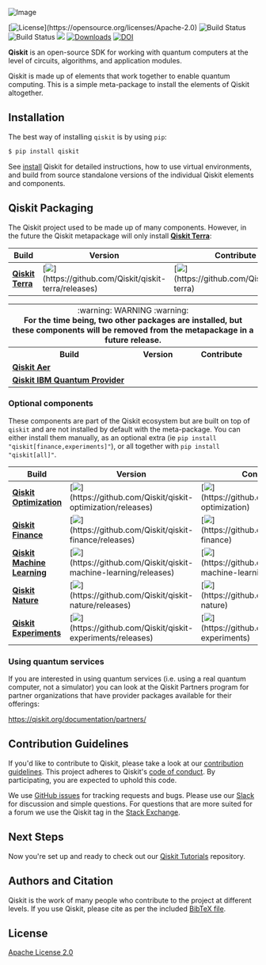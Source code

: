 ![Image](https://raw.githubusercontent.com/Qiskit/qiskit/master/images/qiskit_header.png)

[![License](https://img.shields.io/github/license/Qiskit/qiskit.svg?)](https://opensource.org/licenses/Apache-2.0)
![Build Status](https://github.com/Qiskit/qiskit/actions/workflows/main.yml/badge.svg?branch=master)
![Build Status](https://github.com/Qiskit/qiskit/actions/workflows/docs.yml/badge.svg?branch=master)
[![](https://img.shields.io/github/release/Qiskit/qiskit.svg)](https://github.com/Qiskit/qiskit/releases)
[![Downloads](https://pepy.tech/badge/qiskit)](https://pypi.org/project/qiskit/)
[![DOI](https://zenodo.org/badge/161550823.svg)](https://zenodo.org/badge/latestdoi/161550823)

**Qiskit** is an open-source SDK for working with quantum computers at the level of circuits, algorithms, and application modules.

Qiskit is made up of elements that work together to enable quantum computing. This is a simple meta-package to install the elements of Qiskit altogether.

## Installation

The best way of installing `qiskit` is by using `pip`:

```bash
$ pip install qiskit
```

See [install](https://qiskit.org/documentation/getting_started.html) Qiskit for detailed instructions, how to use virtual environments, and
build from source standalone versions of the individual Qiskit elements and components.

## Qiskit Packaging

The Qiskit project used to be made up of many components. However, in the future the Qiskit metapackage will only install [**Qiskit Terra**](https://github.com/Qiskit/qiskit-terra):

| Build   | Version | Contribute |
| ---     | --- | --- |
| [**Qiskit Terra**](https://github.com/Qiskit/qiskit-terra) | [![](https://img.shields.io/github/release/Qiskit/qiskit-terra.svg?)](https://github.com/Qiskit/qiskit-terra/releases)  | [![](https://img.shields.io/github/forks/Qiskit/qiskit-terra.svg?)](https://github.com/Qiskit/qiskit-terra) |

<table>
  <tr>
    <td colspan="3" align="center">:warning: WARNING :warning:</br> <b>For the time being, two other packages are installed, but these components will be removed from the metapackage in a future release.</b></td>
  </tr>
<tr>
<th>Build</th>
<th>Version</th>
<th>Contribute</th>
</tr>
<tr>
<td><a href="https://github.com/Qiskit/qiskit-aer"><strong>Qiskit Aer</strong></a></td>
<td><a href="https://github.com/Qiskit/qiskit-aer/releases"><img src="https://camo.githubusercontent.com/7b4ebed2975693dc2d18233e49b7f9141838c1e86f22ac36f465fcd3886821b6/68747470733a2f2f696d672e736869656c64732e696f2f6769746875622f72656c656173652f5169736b69742f7169736b69742d6165722e7376673f" alt="" data-canonical-src="https://img.shields.io/github/release/Qiskit/qiskit-aer.svg?"></a></td>
<td><a href="https://github.com/Qiskit/qiskit-aer"><img src="https://camo.githubusercontent.com/ced831707852701ae4c21b1455d6c2d2a03fa54dffe09fcf5208970112023a05/68747470733a2f2f696d672e736869656c64732e696f2f6769746875622f666f726b732f5169736b69742f7169736b69742d6165722e7376673f" alt="" data-canonical-src="https://img.shields.io/github/forks/Qiskit/qiskit-aer.svg?"></a></td>
</tr>
<tr>
<td><a href="https://github.com/Qiskit/qiskit-ibmq-provider"><strong>Qiskit IBM Quantum Provider</strong></a></td>
<td><a href="https://github.com/Qiskit/qiskit-ibmq-provider/releases"><img src="https://camo.githubusercontent.com/daa12aee2f03d2d310bd6ad1a5c5babe99b038fc08ad9f0309f5e1c7420c9ffe/68747470733a2f2f696d672e736869656c64732e696f2f6769746875622f72656c656173652f5169736b69742f7169736b69742d69626d712d70726f76696465722e7376673f" alt="" data-canonical-src="https://img.shields.io/github/release/Qiskit/qiskit-ibmq-provider.svg?"></a></td>
<td><a href="https://github.com/Qiskit/qiskit-ibmq-provider"><img src="https://camo.githubusercontent.com/49f1938883f91358a594feeddecdd59b3188a353a9a20721a6fefcd64c32f6ce/68747470733a2f2f696d672e736869656c64732e696f2f6769746875622f666f726b732f5169736b69742f7169736b69742d69626d712d70726f76696465722e7376673f" alt="" data-canonical-src="https://img.shields.io/github/forks/Qiskit/qiskit-ibmq-provider.svg?"></a></td>
</tr>
</table>

### Optional components

These components are part of the Qiskit ecosystem but are built on top of
`qiskit` and are not installed by default with the meta-package. You can either
install them manually, as an optional extra
(ie `pip install "qiskit[finance,experiments]"`), or all together with
`pip install "qiskit[all]"`.

| Build | Version | Contribute |
| ---   | --- | --- |
| [**Qiskit Optimization**](https://github.com/Qiskit/qiskit-optimization) | [![](https://img.shields.io/github/release/Qiskit/qiskit-optimization.svg?)](https://github.com/Qiskit/qiskit-optimization/releases) | [![](https://img.shields.io/github/forks/Qiskit/qiskit-optimization.svg?)](https://github.com/Qiskit/qiskit-optimization) |
| [**Qiskit Finance**](https://github.com/Qiskit/qiskit-finance) |  [![](https://img.shields.io/github/release/Qiskit/qiskit-finance.svg?)](https://github.com/Qiskit/qiskit-finance/releases) | [![](https://img.shields.io/github/forks/Qiskit/qiskit-finance.svg?)](https://github.com/Qiskit/qiskit-finance) |
| [**Qiskit Machine Learning**](https://github.com/Qiskit/qiskit-machine-learning) | [![](https://img.shields.io/github/release/Qiskit/qiskit-machine-learning.svg?)](https://github.com/Qiskit/qiskit-machine-learning/releases) | [![](https://img.shields.io/github/forks/Qiskit/qiskit-machine-learning.svg?)](https://github.com/Qiskit/qiskit-machine-learning) |
| [**Qiskit Nature**](https://github.com/Qiskit/qiskit-nature) |  [![](https://img.shields.io/github/release/Qiskit/qiskit-nature.svg?)](https://github.com/Qiskit/qiskit-nature/releases) | [![](https://img.shields.io/github/forks/Qiskit/qiskit-nature.svg?)](https://github.com/Qiskit/qiskit-nature) |
| [**Qiskit Experiments**](https://github.com/Qiskit/qiskit-experiments) |  [![](https://img.shields.io/github/release/Qiskit/qiskit-experiments.svg?)](https://github.com/Qiskit/qiskit-experiments/releases) | [![](https://img.shields.io/github/forks/Qiskit/qiskit-experiments.svg?)](https://github.com/Qiskit/qiskit-experiments) |

### Using quantum services

If you are interested in using quantum services (i.e. using a real quantum
computer, not a simulator) you can look at the Qiskit Partners program for
partner organizations that have provider packages available for their offerings:

https://qiskit.org/documentation/partners/

## Contribution Guidelines

If you'd like to contribute to Qiskit, please take a look at our
[contribution guidelines](https://qiskit.org/documentation/contributing_to_qiskit.html). This project adheres to Qiskit's [code of conduct](CODE_OF_CONDUCT.md). By participating, you are expected to uphold this code.

We use [GitHub issues](https://github.com/Qiskit/qiskit/issues) for tracking requests and bugs. Please use our [Slack](https://qisk.it/join-slack) for discussion and simple questions. For questions that are more suited for a forum we use the Qiskit tag in the [Stack Exchange](https://quantumcomputing.stackexchange.com/questions/tagged/qiskit).

## Next Steps

Now you're set up and ready to check out our
[Qiskit Tutorials](https://github.com/Qiskit/qiskit-tutorials) repository.

## Authors and Citation

Qiskit is the work of many people who contribute to the project at
different levels. If you use Qiskit, please cite as per the included
[BibTeX file](Qiskit.bib).

## License

[Apache License 2.0](LICENSE.txt)
